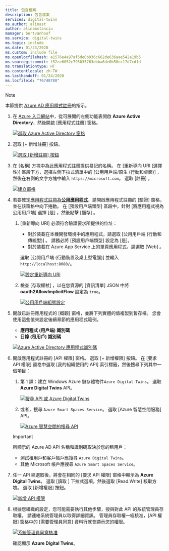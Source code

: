 ```yaml
---
title: 包含檔案
description: 包含檔案
services: digital-twins
ms.author: alinast
author: alinamstanciu
manager: bertvanhoof
ms.service: digital-twins
ms.topic: include
ms.date: 01/23/2020
ms.custom: include file
ms.openlocfilehash: a1576e4a97af5de0b936c662de636aae542a19b5
ms.sourcegitcommit: f52ce6052c795035763dbba6de0b50ec17d7cd1d
ms.translationtype: HT
ms.contentlocale: zh-TW
ms.lasthandoff: 01/24/2020
ms.locfileid: "76748788"
---
```

>[!NOTE]
>本節提供 [Azure AD 應用程式註冊](https://docs.microsoft.com/azure/active-directory/develop/quickstart-register-app)的指示。

1. 在 [Azure 入口網站](https://portal.azure.com)中，從可展開的左側功能表開啟 **Azure Active Directory**，然後開啟 [應用程式註冊]  窗格。 

    [![選取 Azure Active Directory 窗格](./media/digital-twins-permissions/azure-portal-select-aad-pane.png)](./media/digital-twins-permissions/azure-portal-select-aad-pane.png#lightbox)

1. 選取 [+ 新增註冊]  按鈕。

    [![選取 [新增註冊] 按鈕](./media/digital-twins-permissions/aad-app-register.png)](./media/digital-twins-permissions/aad-app-register.png#lightbox)

1. 在 [名稱]  方塊中為此應用程式註冊提供易記的名稱。 在 [重新導向 URI \(選擇性\)]  區段下方，選擇左側下拉式清單中的 [公用用戶端/原生 \(行動和桌面\)]  ，然後在右側的文字方塊中輸入 `https://microsoft.com`。 選取 [註冊]  。

    [![建立窗格](./media/digital-twins-permissions/aad-app-reg-create.png)](./media/digital-twins-permissions/aad-app-reg-create.png#lightbox)

1. 若要確定[應用程式註冊為**公用應用程式**](https://docs.microsoft.com/azure/active-directory/develop/scenario-desktop-app-registration)，請開啟應用程式註冊的 [驗證]  窗格，並在該窗格中向下捲動。 在 [預設用戶端類型]  區段中，針對 [將應用程式視為公用用戶端]  選擇 [是]  ，然後點擊 [儲存]  。

    1. [重新導向 URI]  必須符合驗證要求所提供的位址：

        * 對於裝載在本機開發環境中的應用程式，請選取 [公用用戶端 (行動和傳統型)]  。 請務必將 [預設用戶端類型]  設定為 [是]。
        * 對於裝載在 Azure App Service 上的單頁應用程式，請選取 [Web]  。

        選取 [公開用戶端 (行動裝置及桌上型電腦)]  並輸入 `http://localhost:8080/`。

        [![設定重新導向 URI](./media/digital-twins-permissions/aad-app-configure-redirect-uris.png)](./media/digital-twins-permissions/aad-app-configure-redirect-uris.png#lightbox)

    1. 檢查 [存取權杖]  ，以在您資源的 [資訊清單]  JSON 中將 **oauth2AllowImplicitFlow** 設定為 `true`。

        [![公用用戶端組態設定](./media/digital-twins-permissions/aad-configure-public-client.png)](./media/digital-twins-permissions/aad-configure-public-client.png#lightbox)

1.  開啟已註冊應用程式的 [概觀]  窗格，並將下列實體的值複製到暫存檔。 您會使用這些值來設定後續章節的應用程式範例。

    - **應用程式 (用戶端) 識別碼**
    - **目錄 (租用戶) 識別碼**

    [![Azure Active Directory 應用程式識別碼](./media/digital-twins-permissions/aad-app-reg-app-id.png)](./media/digital-twins-permissions/aad-app-reg-app-id.png#lightbox)

1. 開啟應用程式註冊的 [API 權限]  窗格。 選取 [+ 新增權限]  按鈕。 在 [要求 API 權限]  窗格中選取 [我的組織使用的 API]  索引標籤，然後搜尋下列其中一個項目：
    
    1. 第 1 課：建立 Windows Azure 儲存體物件`Azure Digital Twins`。 選取 **Azure Digital Twins** API。

        [![搜尋 API 或 Azure Digital Twins](./media/digital-twins-permissions/aad-aap-search-api-dt.png)](./media/digital-twins-permissions/aad-aap-search-api-dt.png#lightbox)

    1. 或者，搜尋 `Azure Smart Spaces Service`。 選取 [Azure 智慧空間服務]  API。

        [![Azure 智慧空間的搜尋 API](./media/digital-twins-permissions/aad-app-search-api.png)](./media/digital-twins-permissions/aad-app-search-api.png#lightbox)

    > [!IMPORTANT]
    > 所顯示的 Azure AD API 名稱和識別碼取決於您的租用戶：
    > * 測試租用戶和客戶帳戶應搜尋 `Azure Digital Twins`。
    > * 其他 Microsoft 帳戶應搜尋 `Azure Smart Spaces Service`。

1. 任一 API 經選取後，將會在相同的 [要求 API 權限]  窗格中顯示為 **Azure Digital Twins**。 選取 [讀取 ]  下拉式選項，然後選取 [Read.Write]  核取方塊。 選取 [新增權限]  按鈕。

    [![新增 API 權限](./media/digital-twins-permissions/aad-app-req-permissions.png)](./media/digital-twins-permissions/aad-app-req-permissions.png#lightbox)

1. 根據您組織的設定，您可能需要執行其他步驟，授與對此 API 的系統管理員存取權。 請連絡系統管理員以取得詳細資訊。 管理員存取權一經核准，[API 權限]  窗格中的 [需要管理員同意]  資料行就會顯示您的權限。 

    [![系統管理員同意核准](./media/digital-twins-permissions/aad-app-admin-consent.png)](./media/digital-twins-permissions/aad-app-admin-consent.png#lightbox)

    確認顯示 **Azure Digital Twins**。
